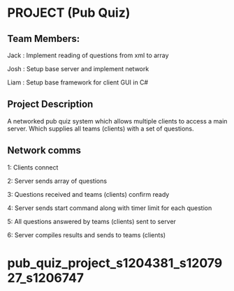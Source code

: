 PROJECT (Pub Quiz)
==================

Team Members:
---------------

Jack : Implement reading of questions from xml to array

Josh : Setup base server and implement network

Liam : Setup base framework for client GUI in C#

Project Description
--------------------

A networked pub quiz system which allows multiple clients to
access a main server. Which supplies all teams (clients) with
a set of questions.

Network comms
-------------------
1: Clients connect

2: Server sends array of questions

3: Questions received and teams (clients) confirm ready

4: Server sends start command along with timer limit for each question

5: All questions answered by teams (clients) sent to server

6: Server compiles results and sends to teams (clients)

pub_quiz_project_s1204381_s1207927_s1206747
===========================================